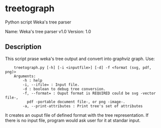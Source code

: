 # treetograph
Python script Weka's tree parser

Name: Weka's tree parser v1.0
Version: 1.0

Description
----
This script prase weka's tree output and convert into graphviz graph.
Use:
```
    treetograph.py [-h] [-i <inputfile>] [-d] -f <format (svg, pdf, png)>
    Arguments:
        -h : help
        -i, --ifile= : Input file.
        -d : boolean to debug tree conversion.
        -f, --format= : Ouput format is REQUIRED could be svg -vector file-,
          pdf -portable document file-, or png -image-.
        -a, --print-attributes : Print tree's set of attributes
```
It creates an ouput file of defined format with the tree representation.
If there is no input file, program would ask user for it at standar input.

